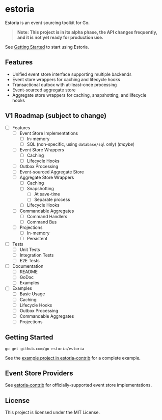# estoria

Estoria is an event sourcing toolkit for Go.

>**Note: This project is in its alpha phase, the API changes frequently, and it is not yet ready for production use.**

See [Getting Started](#getting-started) to start using Estoria.

## Features

- Unified event store interface supporting multiple backends
- Event store wrappers for caching and lifecycle hooks
- Transactional outbox with at-least-once processing
- Event-sourced aggregate store
- Aggregate store wrappers for caching, snapshotting, and lifecycle hooks

## V1 Roadmap (subject to change)

- [ ] Features
  - [ ] Event Store Implementations
    - [ ] In-memory
    - [ ] SQL (non-specific, using `database/sql` only) (_maybe_)
  - [ ] Event Store Wrappers
    - [ ] Caching
    - [ ] Lifecycle Hooks
  - [ ] Outbox Processing
  - [ ] Event-sourced Aggregate Store
  - [ ] Aggregate Store Wrappers
    - [ ] Caching
    - [ ] Snapshotting
      - [ ] At save-time
      - [ ] Separate process
    - [ ] Lifecycle Hooks
  - [ ] Commandable Aggregates
    - [ ] Command Handlers
    - [ ] Command Bus
  - [ ] Projections
    - [ ] In-memory
    - [ ] Persistent
- [ ] Tests
  - [ ] Unit Tests
  - [ ] Integration Tests
  - [ ] E2E Tests
- [ ] Documentation
  - [ ] README
  - [ ] GoDoc
  - [ ] Examples
- [ ] Examples
  - [ ] Basic Usage
  - [ ] Caching
  - [ ] Lifecycle Hooks
  - [ ] Outbox Processing
  - [ ] Commandable Aggregates
  - [ ] Projections

## Getting Started

```shell
go get github.com/go-estoria/estoria
```

See the [example project in estoria-contrib](https://github.com/go-estoria/estoria-contrib/tree/main/example) for a complete example.

## Event Store Providers

See [estoria-contrib](https://github.com/go-estoria/estoria-contrib) for officially-supported event store implementations.

## License

This project is licensed under the MIT License.
